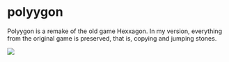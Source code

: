 # polyygon
Polyygon is a remake of the old game Hexxagon. In my version, everything from the original game is preserved, that is, copying and jumping stones.


<img src="https://www.mcode.sk/projekty/polyygon/assets/img/portfolio/6.png"/>

